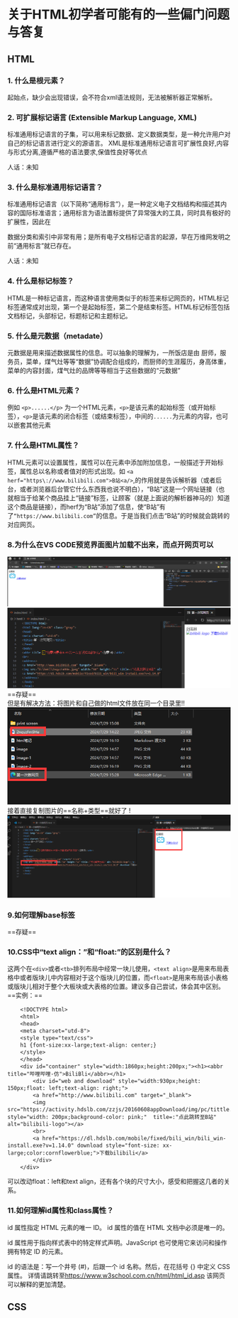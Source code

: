 # 关于HTML初学者可能有的一些偏门问题与答复

## HTML

### 1. 什么是根元素？

起始点，缺少会出现错误，会不符合xml语法规则，无法被解析器正常解析。

### 2. 可扩展标记语言 (Extensible Markup Language, XML)

标准通用标记语言的子集，可以用来标记数据、定义数据类型，是一种允许用户对自己的标记语言进行定义的源语言。 XML是标准通用标记语言可扩展性良好,内容与形式分离,遵循严格的语法要求,保值性良好等优点

人话：未知

### 3. 什么是标准通用标记语言？

标准通用标记语言（以下简称“通用标言”），是一种定义电子文档结构和描述其内容的国际标准语言；通用标言为语法置标提供了异常强大的工具，同时具有极好的扩展性，因此在

数据分类和索引中非常有用；是所有电子文档标记语言的起源，早在万维网发明之前“通用标言”就已存在。

人话：未知

### 4. 什么是标记标签？

HTML是一种标记语言，而这种语言使用类似于的标签来标记网页的，HTML标记标签通常成对出现，第一个是起始标签，第二个是结束标签。HTML标记标签包括文档标记，头部标记，标题标记和主题标记。

### 5. 什么是元数据（metadate）

元数据是用来描述数据属性的信息。可以抽象的理解为，一所饭店是由 厨师，服务员，菜单，煤气灶等等“数据”协调配合组成的，而厨师的生涯履历，身高体重，菜单的内容封面，煤气灶的品牌等等相当于这些数据的“元数据”

### 6. 什么是HTML元素？

例如
` <p>......</p> `
为一个HTML元素，`<p>`是该元素的起始标签（或开始标签），`<p>`是该元素的闭合标签（或结束标签），中间的`......`为元素的内容，也可以嵌套其他元素

### 7. 什么是HTML属性？

HTML元素可以设置属性，属性可以在元素中添加附加信息，一般描述于开始标签，属性总以名称或者值对的形式出现。如 `<a herf="https\://www.bilibili.com">B站<a/>`,的作用就是告诉解析器（或者后台，或者浏览器后台管它什么东西我也说不明白），“B站”这是一个网址链接（也就相当于给某个商品挂上“链接”标签，让顾客（就是上面说的解析器神马的）知道这个商品是链接），而herf为“B站”添加了信息，使“B站”有了`“https://www.bilibili.com”`的信息。于是当我们点击“B站”的时候就会跳转的对应网页。

### 8.为什么在VS CODE预览界面图片加载不出来，而点开网页可以

![alt text](image-1.png)
![alt text](image-2.png)
==存疑==</br>
但是有解决方法：将图片和自己做的html文件放在同一个目录里!!![alt text](image-3.png)
</br>接着直接复制图片的==名称+类型==就好了 !![alt text](image-4.png)

### 9.如何理解base标签

==存疑==

### 10.CSS中“text align：”和“float:”的区别是什么？

这两个在`<div>`或者`<tb>`排列布局中经常一块儿使用，`<text align>`是用来布局表格中或者版块儿中内容相对于这个版块儿的位置，而`<float>`是用来布局该小表格或版块儿相对于整个大板块或大表格的位置。建议多自己尝试，体会其中区别。
==实例：==

``` <!DOCTYPE html>
    <!DOCTYPE html>
    <html>
    <head>    
    <meta charset="utd-8">
    <style type="text/css">
    h1 {font-size:xx-large;text-align: center;}
    </style>
    </head>
    <div id="container" style="width:1860px;height:200px;"><h1><abbr title="哔哩哔哩-仿">BiliBli</abbr></h1>
        <div id="web and download" style="width:930px;height: 150px;float: left;text-align: right;">
        <a href="http://www.bilibili.com" target="_blank">
        <img src="https://activity.hdslb.com/zzjs/20160608appDownload/img/pc/tittle.png" style="width: 200px;background-color: pink;"  title=:"点此跳转至B站" alt="bilibili-logo"></a> 
        <br>
        <a href="https://dl.hdslb.com/mobile/fixed/bili_win/bili_win-install.exe?v=1.14.0" download style="font-size: xx-large;color:cornflowerblue;">下载bilibili</a>    
        </div>
    </div>
```

可以改动float：left和text align，还有各个块的尺寸大小，感受和把握这几者的关系。

### 11.如何理解id属性和class属性？

id 属性指定 HTML 元素的唯一 ID。 id 属性的值在 HTML 文档中必须是唯一的。

id 属性用于指向样式表中的特定样式声明。JavaScript 也可使用它来访问和操作拥有特定 ID 的元素。

id 的语法是：写一个井号 (#)，后跟一个 id 名称。然后，在花括号 {} 中定义 CSS 属性。
详情请跳转至<https://www.w3school.com.cn/html/html_id.asp> 该网页可以解释的更加清楚。

## CSS
